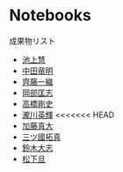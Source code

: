 # Notebooks

成果物リスト

* [池上慧](http://nbviewer.jupyter.org/github/keiikegami/DA_Julia/blob/master/manytomany.ipynb)
* [中田竜明](http://nbviewer.jupyter.org/github/nswa17/DA_alg.jl/blob/master/DA2.ipynb?flush_cache=true)
* [齊藤一織](http://nbviewer.jupyter.org/github/IoriS/Ex03/blob/master/deferred_acceptance.ipynb)
* [岡部匡志](http://nbviewer.jupyter.org/github/M-okb/DA-Matching/blob/master/Many_to_one.ipynb?flush_cache=true)
* [高橋剛史](http://nbviewer.jupyter.org/github/13tsuyoshi/matching/blob/master/Many_to_one_demo.ipynb)
* [瀧川英輝](http://nbviewer.jupyter.org/github/EikiTakigawa/Deferred-Acceptance/blob/master/DA%28Many_to_1%29demo.ipynb)
<<<<<<< HEAD
* [加藤真大](http://nbviewer.jupyter.org/github/NlGG/Economics/blob/master/matching.ipynb)
* [三ツ國拓真](http://nbviewer.jupyter.org/github/oyataku1/Matching/blob/master/test%28many-to-one%29.ipynb)
* [鈴木大志](http://nbviewer.jupyter.org/github/SUZUKITAISHI/matching/blob/master/Deffered%20Acceptance%28%E6%8F%90%E5%87%BA%E7%94%A8%29.ipynb)
* [松下旦](http://nbviewer.jupyter.org/github/myuuuuun/oyama_seminar2016/blob/master/exercise/ex03/ex03_demo.ipynb)
